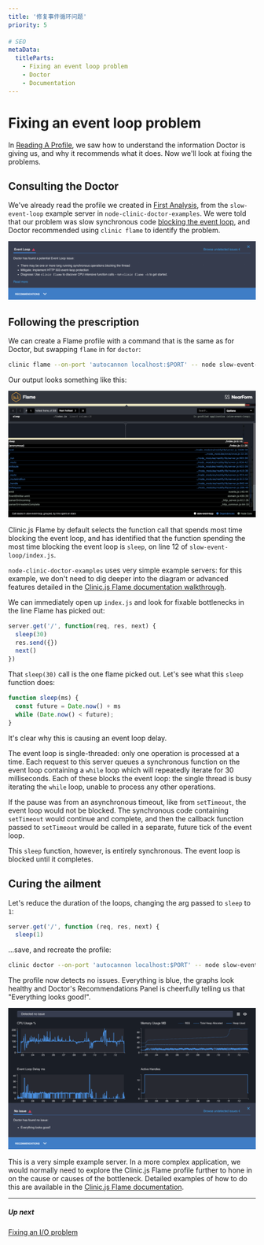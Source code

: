 ```yaml
---
title: '修复事件循环问题'
priority: 5

# SEO
metaData:
  titleParts:
    - Fixing an event loop problem
    - Doctor
    - Documentation
---
```


# Fixing an event loop problem

In [Reading A Profile](/documentation/doctor/04-reading-a-profile/), we saw how to understand the
information Doctor is giving us, and why it recommends what it does. Now we'll look at fixing the problems.

## Consulting the Doctor

We've already read the profile we created in
[First Analysis](/documentation/doctor/03-first-analysis/), from the `slow-event-loop`
example server in `node-clinic-doctor-examples`. We were told that our problem was slow synchronous
code [blocking the event loop](/documentation/doctor/04-reading-a-profile/#event-loop-delay-ms/),
and Doctor recommended using `clinic flame` to identify the problem.

![Recommendations Panel - open, not expanded](04-N.png)

## Following the prescription

We can create a Flame profile with a command that is the same as for Doctor,
but swapping `flame` in for `doctor`:

```sh
clinic flame --on-port 'autocannon localhost:$PORT' -- node slow-event-loop
```

Our output looks something like this:

![Clinic.js Flame profile](05-A.png)

Clinic.js Flame by default selects the function call that spends most time blocking
the event loop, and has identified that the function spending the most time blocking
the event loop is `sleep`, on line 12 of `slow-event-loop/index.js`.

`node-clinic-doctor-examples` uses very simple example servers: for
this example, we don't need to dig deeper into the diagram or advanced features
detailed in the [Clinic.js Flame documentation walkthrough](/documentation/flame/).

We can immediately open up `index.js` and look for fixable bottlenecks in the
line Flame has picked out:

```js
server.get('/', function(req, res, next) {
  sleep(30)
  res.send({})
  next()
})
```

That `sleep(30)` call is the one flame picked out. Let's see what this `sleep` function does:

```js
function sleep(ms) {
  const future = Date.now() + ms
  while (Date.now() < future);
}
```

It's clear why this is causing an event loop delay.

The event loop is single-threaded: only one operation is processed at a time. Each
request to this server queues a synchronous function on the event loop containing
a `while` loop which will repeatedly iterate for 30 milliseconds. Each of these blocks
the event loop: the single thread is busy iterating the `while` loop, unable to process
any other operations.

If the pause was from an asynchronous timeout, like from `setTimeout`, the event loop
would not be blocked. The synchronous code containing `setTimeout` would continue and
complete, and then the callback function passed to `setTimeout` would be called in a
separate, future tick of the event loop.

This `sleep` function, however, is entirely synchronous. The event loop is blocked
until it completes.

## Curing the ailment

Let's reduce the duration of the loops, changing the arg passed to `sleep` to `1`:

```js
server.get('/', function (req, res, next) {
  sleep(1)
```

...save, and recreate the profile:

```sh
clinic doctor --on-port 'autocannon localhost:$PORT' -- node slow-event-loop
```

The profile now detects no issues. Everything is blue, the graphs look healthy and Doctor's
Recommendations Panel is cheerfully telling us that "Everything looks good!".

![Clinic.js Doctor profile reporting no issue](05-B.png)

This is a very simple example server. In a more complex application, we would normally
need to explore the Clinic.js Flame profile further to hone in on the cause or causes of the
bottleneck. Detailed examples of how to do this are available in the
[Clinic.js Flame documentation](/documentation/flame/).

---

##### Up next

[Fixing an I/O problem](/documentation/doctor/06-fixing-io-problem/)
